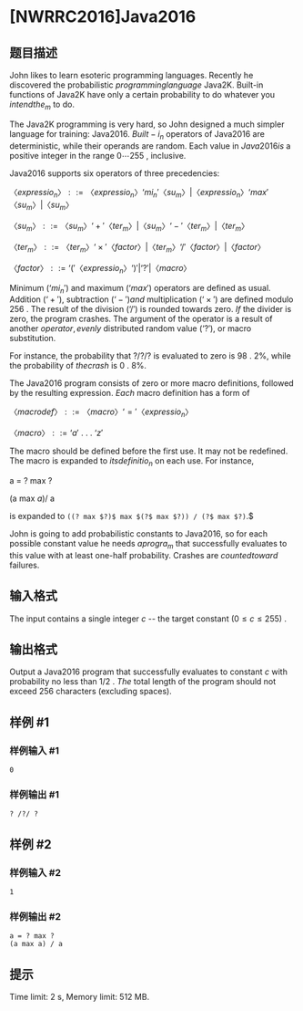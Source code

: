 # [NWRRC2016]Java2016

## 题目描述



John likes to learn esoteric programming languages. Recently he discovered the probabilistic $programming language$ Java2K. Built-in functions of Java2K have only a certain probability to do whatever you $intend the_m$ to do.

The Java2K programming is very hard, so John designed a much simpler language for training: Java2016. $ Built-i_n$ operators of Java2016 are deterministic, while their operands are random. Each value in $Java2016 is$ a positive integer in the range $0 \cdots 255$ , inclusive.

Java2016 supports six operators of three precedencies:

$〈expressio_n〉 ::= 〈expressio_n〉‘mi_n'〈su_m〉 | 〈expressio_n〉‘max'〈su_m〉 | 〈su_m〉$

$〈su_m〉 ::= 〈su_m〉‘+'〈ter_m〉 | 〈su_m〉‘-'〈ter_m〉 | 〈ter_m〉$

$〈ter_m〉 ::= 〈ter_m〉‘ \times '〈factor〉 | 〈ter_m〉‘/'〈factor〉 | 〈factor〉$

$〈factor〉 ::= ‘('〈expressio_n〉‘)' | ‘?' | 〈macro〉$

Minimum $(‘mi_n')$ and maximum $(‘max')$ operators are defined as usual. Addition $(‘+'),$ subtraction $(‘-') and$ multiplication $(‘ \times ')$ are defined modulo $256$ . The result of the division $(‘/')$ is rounded towards zero. $ If$ the divider is zero, the program crashes. The argument of the operator is a result of another $operator, evenly$ distributed random value $(‘?'),$ or macro substitution.

For instance, the probability that $`?/?/?`$ is evaluated to zero is $98$ . $2\%,$ while the probability of $the crash$ is $0$ . $8\%.$

The Java2016 program consists of zero or more macro definitions, followed by the resulting expression. $ Each$ macro definition has a form of

$〈macrodef〉 ::= 〈macro〉‘='〈expressio_n〉$

$〈macro〉 ::= ‘a'$ . . . $‘z'$

The macro should be defined before the first use. It may not be redefined. The macro is expanded to $its definitio_n$ on each use. For instance,

a $=$ ? max ?

(a max $a) /$ a

is expanded to `((? max $?)$ max $(?$ max $?)) / (?$ max $?)`.$

John is going to add probabilistic constants to Java2016, so for each possible constant value he needs $a progra_m$ that successfully evaluates to this value with at least one-half probability. Crashes are $counted toward$ failures.



## 输入格式



The input contains a single integer $c$ -- the target constant $(0 \le c \le 255)$ .



## 输出格式



Output a Java2016 program that successfully evaluates to constant $c$ with probability no less than $1/2$ . $ The$ total length of the program should not exceed $256$ characters (excluding spaces).



## 样例 #1

### 样例输入 #1
```
0
```

### 样例输出 #1

```
? /?/ ?
```

## 样例 #2

### 样例输入 #2
```
1
```

### 样例输出 #2

```
a = ? max ?
(a max a) / a
```

## 提示

Time limit: 2 s, Memory limit: 512 MB. 


